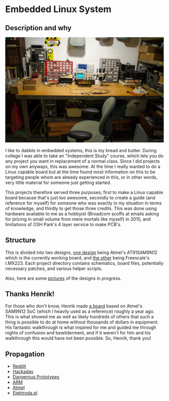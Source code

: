 # Embedded Linux System

## Description and why

![Home "Lab" as of 2014](DSC_9296.jpg)

I like to dabble in embedded systems, this is my bread and butter. During college I was able to take an "Independent Study" course, which lets you do any project you want in replacement of a normal class. Since I did projects on my own anyways, this was awesome. At the time I really wanted to do a Linux capable board but at the time found most information on this to be targeting people whom are already experienced in this, or in other words, very little material for someone just getting started.

This projects therefore served three purposes; first to make a Linux capable board because that's just too awesome, secondly to create a guide (and reference for myself) for someone who was exactly in my situation in terms of knowledge, and thirdly to get those three credits. This was done using hardware available to me as a hobbyist (Broadcom scoffs at emails asking for pricing in small volume from mere mortals like myself) in 2015, and limitations of OSH Park's 4 layer service to make PCB's.

## Structure
This is divided into two designs, [one design](AT91SAM9N12/readme.md) being Atmel's AT91SAM9N12 which is the currently working board, and [the other](MX233/readme.md) being Freescale's I.MX223. Each project directory contains schematics, board files, potentially necessary patches, and various helper scripts.

Also, here are some [pictures](https://goo.gl/photos/XjbDx4G7ZKULxgLcA) of the designs in progress.

## Thanks Henrik!
For those who don't know, Henrik made [a board](http://hforsten.com/making-embedded-linux-computer.html) based on Atmel's SAM9N12 SoC (which I heavily used as a reference) roughly a year ago. This is what showed me as well as likely hundreds of others that such a thing is possible to do at home without thousands of dollars in equipment. His fantastic walkthrough is what inspired for me and guided me through nights of confusion and bewilderment, and if it weren't for him and his walkthrough this would have not been possible. So, Henrik, thank you!

## Propagation
- [Reddit](https://www.reddit.com/r/electronics/comments/3184up/inspired_by_henriks_embedded_linux_system_i_made/)
- [Hackaday](http://hackaday.com/2015/04/10/building-super-small-linux-computers-from-scratch/)
- [Dangerous Prototypes](http://dangerousprototypes.com/2015/04/07/embedded-linux-system/)
- [ARM](http://community.arm.com/groups/embedded/blog/2015/04/16/maker-builds-a-diy-embedded-linux-computer)
- [Atmel](http://blog.atmel.com/2015/04/10/building-a-diy-embedded-linux-processor/)
- [Elektroda.pl](http://www.elektroda.pl/rtvforum/topic3019687.html)
